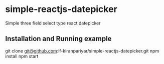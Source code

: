 # simple-reactjs-datepicker
Simple three field select type react datepicker

## Installation and Running example
git clone git@github.com:lf-kiranpariyar/simple-reactjs-datepicker.git
npm install
npm start

